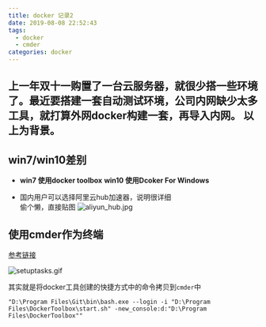 ```yaml
---
title: docker 记录2
date: 2019-08-08 22:52:43
tags: 
  - docker
  - cmder
categories: docker
---
```


上一年双十一购置了一台云服务器，就很少搭一些环境了。最近要搭建一套自动测试环境，公司内网缺少太多工具，就打算外网docker构建一套，再导入内网。
以上为背景。
----------------

## win7/win10差别

* **win7 使用docker toolbox**
  **win10 使用Dcoker For Windows**

* 国内用户可以选择阿里云hub加速器，说明很详细  
偷个懒，直接贴图
![aliyun_hub.jpg](/images/aliyun_hub.jpg "阿里云hub加速")
  



## 使用cmder作为终端
[参考链接](https://goblincoding.com/2016/05/24/adding-docker-terminal-to-cmder-on-windows/ "docker cmder")

![setuptasks.gif](https://goblincoding.files.wordpress.com/2016/05/setuptasks.gif?w=1100 "一图胜千言")

其实就是将docker工具创建的快捷方式中的命令拷贝到`cmder`中
```shell
"D:\Program Files\Git\bin\bash.exe --login -i "D:\Program Files\DockerToolbox\start.sh" -new_console:d:"D:\Program Files\DockerToolbox""
```
